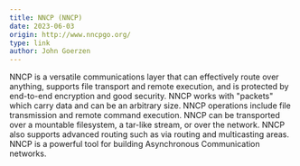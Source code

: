 ```yaml
---
title: NNCP (NNCP)
date: 2023-06-03
origin: http://www.nncpgo.org/
type: link
author: John Goerzen
---
```


NNCP is a versatile communications layer that can effectively route over anything, supports file transport and remote execution, and is protected by end-to-end encryption and good security. NNCP works with "packets" which carry data and can be an arbitrary size. NNCP operations include file transmission and remote command execution. NNCP can be transported over a mountable filesystem, a tar-like stream, or over the network. NNCP also supports advanced routing such as via routing and multicasting areas. NNCP is a powerful tool for building Asynchronous Communication networks.